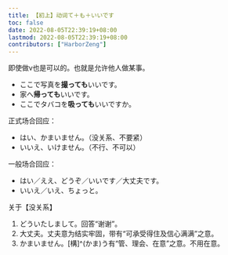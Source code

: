 ```yaml
---
title: 【初上】动词て＋も＋いいです
toc: false
date: 2022-08-05T22:39:19+08:00
lastmod: 2022-08-05T22:39:19+08:00
contributors: ["HarborZeng"]
---
```


即使做v也是可以的。也就是允许他人做某事。

- ここで写真を**撮っても**いいです。
- 家へ**帰っても**いいです。
- ここでタバコを**吸っても**いいですか。

正式场合回应：

- はい、かまいません。（没关系、不要紧）
- いいえ、いけません。（不行、不可以）

一般场合回应：

- はい／ええ、どうぞ／いいです／大丈夫です。
- いいえ／いえ、ちょっと。

 关于【没关系】

 1. どういたしまして。回答“谢谢”。
 2. 大丈夫。丈夫意为结实牢固，带有“可承受得住及信心满满”之意。
 3. かまいません。[構]^(かま)う有“管、理会、在意”之意。不用在意。

